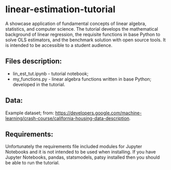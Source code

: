 # linear-estimation-tutorial
A showcase application of fundamental concepts of linear algebra, statistics, and computer science. The tutorial develops the mathematical background of linear regression, the requisite functions in base Python to solve OLS estimators, and the benchmark solution with open source tools. It is intended to be accessible to a student audience. 

## Files description:
- lin_est_tut.ipynb - tutorial notebook;
- my_functions.py - linear algebra functions written in base Python; developed in the tutorial.

## Data:
Example dataset; from: https://developers.google.com/machine-learning/crash-course/california-housing-data-description.

## Requirements:
Unfortunately the requirements file included modules for Jupyter Notebooks and it is not intended to be used when installing. If you have Jupyter Notebooks, pandas, statsmodels, patsy installed then you should be able to run the tutorial.